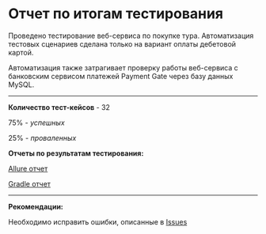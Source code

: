 # Отчет по итогам тестирования
Проведено тестирование веб-сервиса по покупке тура. Автоматизация тестовых сценариев сделана только на вариант оплаты дебетовой картой.

Автоматизация также затрагивает проверку работы веб-сервиса с банковским сервисом платежей Payment Gate через базу данных MySQL.

***

**Количество тест-кейсов** - 32

75% - *успешных*

25% - *проваленных*

**Отчеты по результатам тестирования:**

[Allure отчет](https://github.com/MironovED/course_project_0522/blob/master/pic/Alure%20report.png)


[Gradle отчет](https://github.com/MironovED/course_project_0522/blob/master/pic/Gradle%20report.png)

***
**Рекомендации:**

Необходимо исправить ошибки, описанные в [Issues](https://github.com/MironovED/course_project_0522/issues)
